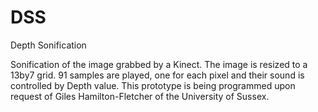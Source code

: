 # DSS
Depth Sonification

Sonification of the image grabbed by a Kinect. The image is resized to a 13by7 grid. 91 samples are played, one for each pixel and their sound is controlled by Depth value.
This prototype is being programmed upon request of Giles Hamilton-Fletcher of the University of Sussex.
